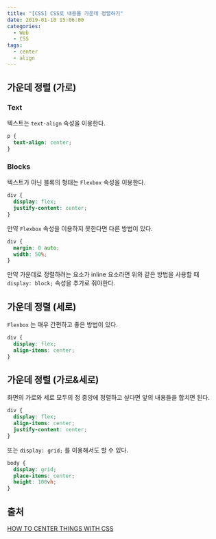 ```yaml
---
title: "[CSS] CSS로 내용물 가운데 정렬하기"
date: 2019-01-10 15:06:00
categories:
  - Web
  - CSS
tags:
  - center
  - align
---
```


## 가운데 정렬 (가로)

### Text

텍스트는 `text-align` 속성을 이용한다.

```css
p {
  text-align: center;
}
```

### Blocks

텍스트가 아닌 블록의 형태는 `Flexbox` 속성을 이용한다.

```css
div {
  display: flex;
  justify-content: center;
}
```

만약 `Flexbox` 속성을 이용하지 못한다면 다른 방법이 있다.

```css
div {
  margin: 0 auto;
  width: 50%;
}
```

만약 가운데로 정렬하려는 요소가 inline 요소라면 위와 같은 방법을 사용할 때 `display: block;` 속성을 추가로 줘야한다.

## 가운데 정렬 (세로)

`Flexbox` 는 매우 간편하고 좋은 방법이 있다.

```css
div {
  display: flex;
  align-items: center;
}
```

## 가운데 정렬 (가로&세로)

화면의 가로와 세로 모두의 정 중앙에 정렬하고 싶다면 앞의 내용들을 합치면 된다.

```css
div {
  display: flex;
  align-items: center;
  justify-content: center;
}
```

또는 `display: grid;` 를 이용해서도 할 수 있다.

```css
body {
  display: grid;
  place-items: center;
  height: 100vh;
}
```

## 출처

[HOW TO CENTER THINGS WITH CSS](https://flaviocopes.com/css-centering/)

